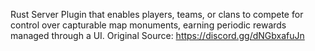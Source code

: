 Rust Server Plugin that enables players, teams, or clans to compete for control over capturable map monuments, earning periodic rewards managed through a UI. Original Source: https://discord.gg/dNGbxafuJn